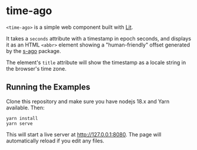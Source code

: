 # time-ago

`<time-ago>` is a simple web component built with [Lit](https://lit.dev).

It takes a `seconds` attribute with a timestamp in epoch seconds, and displays
it as an HTML `<abbr>` element showing a "human-friendly" offset generated by
the [s-ago](https://www.npmjs.com/package/s-ago) package.

The element's `title` attribute will show the timestamp as a locale string in
the browser's time zone.

## Running the Examples

Clone this repository and make sure you have nodejs 18.x and Yarn available. Then:

    yarn install
    yarn serve

This will start a live server at http://127.0.0.1:8080. The page will automatically
reload if you edit any files.
